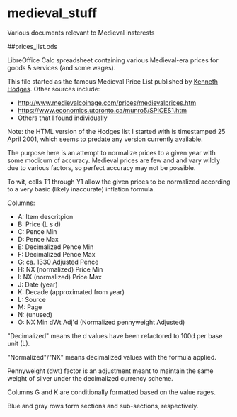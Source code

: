 # medieval_stuff
Various documents relevant to Medieval insterests

##prices_list.ods

LibreOffice Calc spreadsheet containing various Medieval-era prices for
goods & services (and some wages).

This file started as the famous Medieval Price List published by
[Kenneth Hodges](https://liberalarts.vt.edu/departments-and-schools/department-of-english/faculty/kenneth-hodges.html).  Other sources include:

* http://www.medievalcoinage.com/prices/medievalprices.htm
* https://www.economics.utoronto.ca/munro5/SPICES1.htm
* Others that I found individually

Note: the HTML version of the Hodges list I started with is timestamped
25 April 2001, which seems to predate any version currently available.

The purpose here is an attempt to normalize prices to a given year with
some modicum of accuracy.  Medieval prices are few and and vary wildly
due to various factors, so perfect accuracy may not be possible.

To wit, cells T1 through Y1 allow the given prices to be normalized
according to a very basic (likely inaccurate) inflation formula.

Columns:

* A: Item descritpion
* B: Price (L s d)
* C: Pence Min
* D: Pence Max
* E: Decimalized Pence Min
* F: Decimalized Pence Max
* G: ca. 1330 Adjusted Pence
* H: NX (normalized) Price Min
* I: NX (normalized) Price Max
* J: Date (year)
* K: Decade (approximated from year)
* L: Source
* M: Page
* N: (unused)
* O: NX Min dWt Adj'd (Normalized pennyweight Adjusted)

"Decimalized" means the d values have been refactored to 100d per base
unit (L).

"Normalized"/"NX" means decimalized values with the formula applied.

Pennyweight (dwt) factor is an adjustment meant to maintain the same
weight of silver under the decimalized currency scheme.

Columns G and K are conditionally formatted based on the value rages.

Blue and gray rows form sections and sub-sections, respectively.
